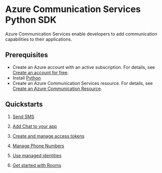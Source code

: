 # Azure Communication Services Python SDK

Azure Communication Services enable developers to add communication capabilities to their applications. 

## Prerequisites

- Create an Azure account with an active subscription. For details, see [Create an account for free](https://azure.microsoft.com/free/?WT.mc_id=A261C142F). 
- Install [Python](https://www.python.org/downloads/)
- Create an Azure Communication Services resource. For details, see [Create an Azure Communication Resource](https://docs.microsoft.com/en-us/azure/communication-services/quickstarts/create-communication-resource?tabs=windows&pivots=platform-azp).

## Quickstarts

1. [Send SMS](https://docs.microsoft.com/en-us/azure/communication-services/quickstarts/telephony-sms/send?pivots=programming-language-python)

2. [Add Chat to your app](https://docs.microsoft.com/en-us/azure/communication-services/quickstarts/chat/get-started?pivots=programming-language-python)

3. [Create and manage access tokens](https://docs.microsoft.com/azure/communication-services/quickstarts/access-tokens?pivots=programming-language-python)

4. [Manage Phone Numbers](https://docs.microsoft.com/azure/communication-services/quickstarts/telephony-sms/get-phone-number?pivots=programming-language-python)

5. [Use managed identities](https://docs.microsoft.com/azure/communication-services/quickstarts/managed-identity?pivots=programming-language-python)

6. [Get started with Rooms](https://docs.microsoft.com/en-us/azure/communication-services/quickstarts/rooms/get-started-rooms?pivots=programming-language-python)
